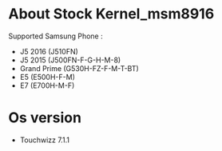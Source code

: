    #  About Stock Kernel_msm8916

Supported Samsung Phone : 
- J5 2016 (J510FN)
- J5 2015 (J500FN-F-G-H-M-8)
- Grand Prime (G530H-FZ-F-M-T-BT)
- E5 (E500H-F-M)
- E7 (E700H-M-F)
# Os version
- Touchwizz 7.1.1
